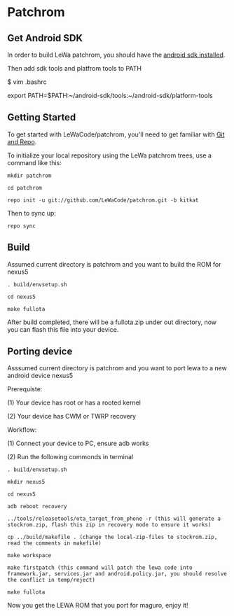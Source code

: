 Patchrom
===========

Get Android SDK
----------------

In order to build LeWa patchrom, you should have the [android sdk installed](https://developer.android.com/sdk/installing.html).

Then add sdk tools and platfrom tools to PATH

$ vim .bashrc

export PATH=$PATH:~/android-sdk/tools:~/android-sdk/platform-tools

Getting Started
---------------

To get started with LeWaCode/patchrom, you'll need to get familiar with [Git and Repo](http://source.android.com/source/using-repo.html).

To initialize your local repository using the LeWa patchrom trees, use a command like this:

    mkdir patchrom

    cd patchrom

    repo init -u git://github.com/LeWaCode/patchrom.git -b kitkat

Then to sync up:

    repo sync

Build
--------

Assumed current directory is patchrom and you want to build the ROM for nexus5


    . build/envsetup.sh

    cd nexus5

    make fullota

After build completed, there will be a fullota.zip under out directory, now you can flash this file into your device.

Porting device
----------------

Asssumed current directory is patchrom and you want to port lewa to a new android device nexus5

Prerequiste:

(1) Your device has root or has a rooted kernel

(2) Your device has CWM or TWRP recovery

Workflow:

(1) Connect your device to PC, ensure adb works

(2) Run the following commonds in terminal

    . build/envsetup.sh

    mkdir nexus5

    cd nexus5

    adb reboot recovery

    ../tools/releasetools/ota_target_from_phone -r (this will generate a stockrom.zip, flash this zip in recovery mode to ensure it works)

    cp ../build/makefile . (change the local-zip-files to stockrom.zip, read the comments in makefile)

    make workspace

    make firstpatch (this command will patch the lewa code into framework.jar, services.jar and android.policy.jar, you should resolve the conflict in temp/reject)

    make fullota

Now you get the LEWA ROM that you port for maguro, enjoy it!



